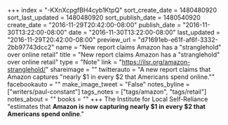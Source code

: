 +++
index = "-KXnXcpgfBH4cyb1KtpQ"
sort_create_date = 1480480920
sort_last_updated = 1480480920
sort_publish_date = 1480540920
create_date = "2016-11-29T20:42:00-08:00"
publish_date = "2016-11-30T13:22:00-08:00"
date = "2016-11-30T13:22:00-08:00"
last_updated = "2016-11-29T20:42:00-08:00"
preview_url = "d71691eb-e61f-af6f-3332-2bb97743dcc2"
name = "New report claims Amazon has a \"stranglehold\" over online retail"
title = "New report claims Amazon has a \"stranglehold\" over online retail"
type = "Note"
link = "https://ilsr.org/amazon-stranglehold/"
shareimage = ""
twitterauto = "A new report claims that Amazon captures \"nearly $1 in every $2 that Americans spend online.\""
facebookauto = ""
make_image_tweet = "False"
notes_byline = ["writers/paul-constant"]
tags_notes = ["tags/amazon", "tags/retail"]
notes_about = ""
books = ""
+++
The Institute for Local Self-Reliance "estimates that **Amazon is now capturing nearly $1 in every $2 that Americans spend online**."